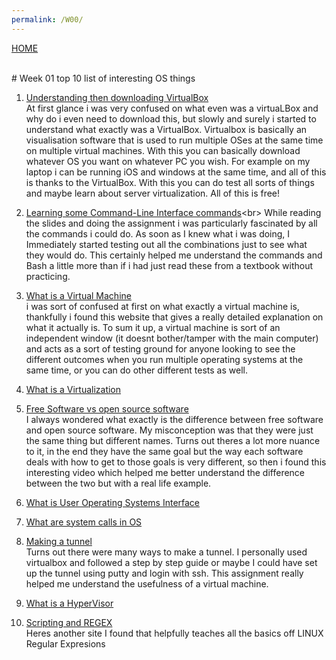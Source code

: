 ```yaml
---
permalink: /W00/
---
```

[HOME](../)

<br>
# Week 01 top 10 list of interesting OS things

1. [Understanding then downloading VirtualBox](https://www.virtualbox.org/manual/ch01.html)<br>
At first glance i was very confused on what even was a virtuaLBox and why do i even need to download this, but slowly and surely i started to understand what exactly was a VirtualBox. Virtualbox is basically an visualisation software that is used to run multiple OSes at the same time on multiple virtual machines. With this you can basically download whatever OS you want on whatever PC you wish. For example on my laptop i can be running iOS and windows at the same time, and all of this is thanks to the VirtualBox. With this you can do test all sorts of things and maybe learn about server virtualization. All of this is free!

 2. [Learning some Command-Line Interface commands](https://programminghistorian.org/en/lessons/intro-to-bash#:~:text=On%20OS%20X%20or%20many,can%20often%20achieve%20similar%20tasks.)<br>
 While reading the slides and doing the assignment i was particularly fascinated by all the commands i could do. As soon as I knew what i was doing, I Immediately started testing out all the combinations just to see what they would do. This certainly helped me understand the commands and Bash a little more than if i had just read these from a textbook without practicing.
 
 3. [What is a Virtual Machine](https://azure.microsoft.com/en-us/overview/what-is-a-virtual-machine/)<br>
i was sort of confused at first on what exactly a virtual machine is, thankfully i found this website that gives a really detailed explanation on what it actually is. To sum it up, a virtual machine is sort of an independent window (it doesnt bother/tamper with the main computer) and acts as a sort of testing ground for anyone looking to see the different outcomes when you run multiple operating systems at the same time, or you can do other different tests as well.
 
 4. [What is a Virtualization](https://www.youtube.com/watch?v=iBI31dmqSX0&ab_channel=danscourses)<br>
 
 5. [Free Software vs open source software](https://www.youtube.com/watch?v=lrcdhzr2qnk&ab_channel=TechPerspectives)<br>
 I always wondered what exactly is the difference between free software and open source software. My misconception was that they were just the same thing but different names. Turns out theres a lot more nuance to it, in the end they have the same goal but the way each software deals with how to get to those goals is very different, so then i found this interesting video which helped me better understand the difference between the two but with a real life example.
 
 6. [What is User Operating Systems Interface](https://www.youtube.com/watch?v=psDpbWscPuE&ab_channel=NesoAcademy)<br>
 
 7. [What are system calls in OS](https://www.tutorialspoint.com/what-are-system-calls-in-operating-system)
 
 8. [Making a tunnel](https://osp4diss.vlsm.org/CBKadal.html)<br>
 Turns out there were many ways to make a tunnel. I personally used virtualbox and followed a step by step guide or maybe I could have set up the tunnel using putty and login with ssh. This assignment really helped me understand the usefulness of a virtual machine.
 
 9. [What is a HyperVisor](https://www.vmware.com/topics/glossary/content/hypervisor#:~:text=A%20hypervisor%2C%20also%20known%20as,such%20as%20memory%20and%20processing.)
 
 10. [Scripting and REGEX](https://www.guru99.com/linux-regular-expressions.html)<br>
 Heres another site I found that helpfully teaches all the basics off LINUX Regular Expresions
